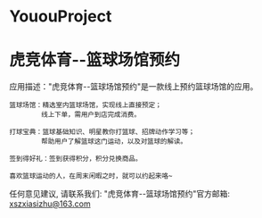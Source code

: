 # YououProject
# 虎竞体育--篮球场馆预约

  应用描述："虎竞体育--篮球场馆预约"是一款线上预约篮球场馆的应用。

    篮球场馆：精选室内篮球场馆，实现线上直接预定；
            线上下单，需用户到店完成消费。
            
    打球宝典：篮球基础知识、明星教你打篮球、招牌动作学习等；
            帮助用户了解篮球这门运动，以及对篮球的解读。
            
    签到得好礼：签到获得积分，积分兑换商品。
    
    喜欢篮球运动的人，在周末闲暇之时，就可以约起来咯~

   任何意见建议, 请联系我们: 
   "虎竞体育--篮球场馆预约"官方邮箱: xszxiasizhu@163.com
